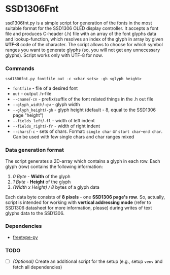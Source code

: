 # SSD1306Fnt
ssd1306fnt.py is a simple script for generation of the fonts in the most suitable 
format for the SSD1306 OLED display controller. It accepts a font file and produces 
C-header (.h) file with an array of the font glyphs data and lookup-function, which 
resolves an index of the glyph in array by given **UTF-8** code of the character. 
The script allows to choose for which symbol ranges you want to generate glyphs (so, 
you will not get any unnecessary glyphs). Script works only with UTF-8 for now.

### Commands
```
ssd1306fnt.py fontfile out -c <char sets> -gh <glyph height>
```
- `fontfile` - file of a desired font
- `out` - output .h-file
- `--cname`/`-cn` - prefix/suffix of the font related things in the .h out file
-  `--glyph_width`/`-gw` - glyph width
-  `--glyph_height`/`-gh` - glyph height (default - 8, equal to the SSD1306 page "height")
-  `--fields_left`/`-fl` - width of left indent
-  `--fields_right`/`-fr` - width of right indent
-  `--chars`/`-c` - sets of chars. Format: `single char` or `start char`-`end char`. 
    Can be used with few single chars and char ranges mixed

### Data generation format
The script generates a 2D-array which contains a glyph in each row. 
Each glyph (row) contains the following information: 
1. _0 Byte_ - **Width** of the glyph
2. _1 Byte_ - **Height** of the glyph
3. _(Width x Height) / 8_ bytes of a glyph data

Each data byte consists of **8 pixels** - one **SSD1306 page's row**. So, actually, 
script is intended for working with **vertical addressing mode** (refer to 
SSD1306 datasheet for more information, please) during writes of text glyphs data 
to the SSD1306.   

### Dependencies
- [freetype-py](https://pypi.org/project/freetype-py/)

### TODO

- [ ] _(Optional)_ Create an additional script for the setup (e.g., setup `venv` and 
fetch all dependencies)
